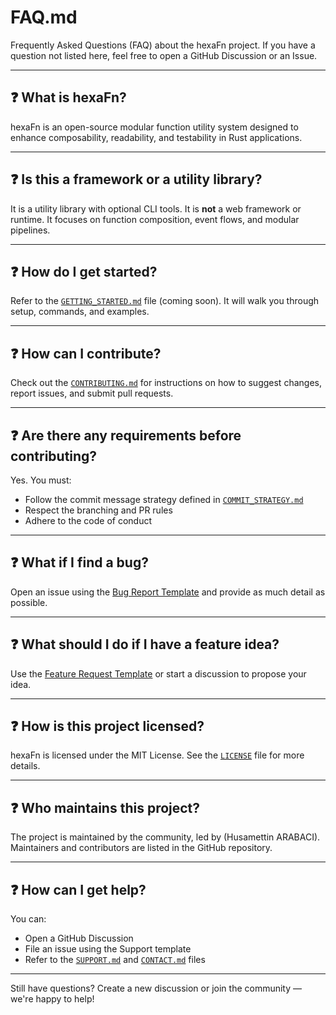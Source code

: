 <!--
SPDX-FileCopyrightText: 2025 Husamettin ARABACI
SPDX-License-Identifier: MIT
-->

# FAQ.md

Frequently Asked Questions (FAQ) about the hexaFn project. If you have a question not listed here, feel free to open a GitHub Discussion or an Issue.

---

## ❓ What is hexaFn?

hexaFn is an open-source modular function utility system designed to enhance composability, readability, and testability in Rust applications.

---

## ❓ Is this a framework or a utility library?

It is a utility library with optional CLI tools. It is **not** a web framework or runtime. It focuses on function composition, event flows, and modular pipelines.

---

## ❓ How do I get started?

Refer to the [`GETTING_STARTED.md`](GETTING_STARTED.md) file (coming soon). It will walk you through setup, commands, and examples.

---

## ❓ How can I contribute?

Check out the [`CONTRIBUTING.md`](CONTRIBUTING.md) for instructions on how to suggest changes, report issues, and submit pull requests.

---

## ❓ Are there any requirements before contributing?

Yes. You must:
- Follow the commit message strategy defined in [`COMMIT_STRATEGY.md`](COMMIT_STRATEGY.md)
- Respect the branching and PR rules
- Adhere to the code of conduct

---

## ❓ What if I find a bug?

Open an issue using the [Bug Report Template](https://github.com/hTuneSys/hexaFn/issues/new?template=bug-report.md) and provide as much detail as possible.

---

## ❓ What should I do if I have a feature idea?

Use the [Feature Request Template](https://github.com/hTuneSys/hexaFn/issues/new?template=feature-request.md) or start a discussion to propose your idea.

---

## ❓ How is this project licensed?

hexaFn is licensed under the MIT License. See the [`LICENSE`](https://github.com/hTuneSys/hexaFn/blob/develop/LICENSE) file for more details.

---

## ❓ Who maintains this project?

The project is maintained by the community, led by (Husamettin ARABACI). Maintainers and contributors are listed in the GitHub repository.

---

## ❓ How can I get help?

You can:
- Open a GitHub Discussion
- File an issue using the Support template
- Refer to the [`SUPPORT.md`](SUPPORT.md) and [`CONTACT.md`](CONTACT.md) files

---

Still have questions? Create a new discussion or join the community — we're happy to help!